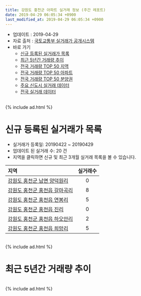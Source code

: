 ```yaml
---
title: 강원도 홍천군 아파트 실거래 정보 (주간 레포트)
date: 2019-04-29 06:05:34 +0900
last_modified_at: 2019-04-29 06:05:34 +0900
---
```


* 업데이트 : 2019-04-29
* 자료 출처 : [국토교통부 실거래가 공개시스템](http://rt.molit.go.kr)
* 바로 가기
    * [신규 등록된 실거래가 목록](#신규-등록된-실거래가-목록)
    * [최근 5년간 거래량 추이](#최근-5년간-거래량-추이)
    * [전국 거래량 TOP 50 지역](https://inasie.github.io/apt-trade-info/최근-3개월-전국에서-가장-거래가-많이-발생한-지역)
    * [전국 거래량 TOP 50 아파트](https://inasie.github.io/apt-trade-info/최근-3개월-전국에서-가장-거래가-많이-발생한-아파트)
    * [전국 거래량 TOP 50 분양권](https://inasie.github.io/apt-trade-info/최근-3개월-전국에서-가장-거래가-많이-발생한-분양권)
    * [주요 신도시 실거래 데이터](https://inasie.github.io/apt-trade-info/주요-신도시)
    * [전국 실거래 데이터](https://inasie.github.io/apt-trade-info/전국)

<br>
{% include ad.html %}
<br>

# 신규 등록된 실거래가 목록
* 실거래가 등록일: 20190422 ~ 20190429
* 업데이트 된 실거래 수: 20 건
* 지역을 클릭하면 신규 및 최근 3개월 실거래 목록을 볼 수 있습니다.


|지역|실거래수|
|:---|:---:|
|[강원도 홍천군 남면 양덕원리](https://inasie.github.io/apt-trade-info/강원도-홍천군-남면-양덕원리)|0|
|[강원도 홍천군 홍천읍 갈마곡리](https://inasie.github.io/apt-trade-info/강원도-홍천군-홍천읍-갈마곡리)|8|
|[강원도 홍천군 홍천읍 연봉리](https://inasie.github.io/apt-trade-info/강원도-홍천군-홍천읍-연봉리)|5|
|[강원도 홍천군 홍천읍 진리](https://inasie.github.io/apt-trade-info/강원도-홍천군-홍천읍-진리)|0|
|[강원도 홍천군 홍천읍 하오안리](https://inasie.github.io/apt-trade-info/강원도-홍천군-홍천읍-하오안리)|2|
|[강원도 홍천군 홍천읍 희망리](https://inasie.github.io/apt-trade-info/강원도-홍천군-홍천읍-희망리)|5|


<br>
{% include ad.html %}
<br>

# 최근 5년간 거래량 추이


<div style="width:100%;">
    <canvas id="deal_progress" height="200"></canvas>
</div>

<script>
new Chart(document.getElementById("deal_progress"), {
    type: 'line',
    data: {
        labels: ['201404','201405','201406','201407','201408','201409','201410','201411','201412','201501','201502','201503','201504','201505','201506','201507','201508','201509','201510','201511','201512','201601','201602','201603','201604','201605','201606','201607','201608','201609','201610','201611','201612','201701','201702','201703','201704','201705','201706','201707','201708','201709','201710','201711','201712','201801','201802','201803','201804','201805','201806','201807','201808','201809','201810','201811','201812','201901','201902','201903','201904'],
        datasets: [{
            label: '매매',
            pointRadius: 1,
            data: [50, 35, 39, 48, 38, 51, 48, 32, 35, 37, 39, 52, 33, 35, 56, 44, 26, 36, 50, 27, 30, 22, 30, 36, 33, 35, 24, 28, 33, 48, 70, 35, 42, 29, 42, 41, 43, 29, 40, 21, 37, 26, 27, 33, 19, 28, 23, 39, 37, 34, 32, 22, 28, 22, 35, 33, 28, 28, 33, 50, 17],
            borderColor: "rgba(255, 201, 14, 1)",
            backgroundColor: "rgba(255, 201, 14, 0.5)",
            fill: false,
            lineTension: 0
        },{
            label: '전월세',
            pointRadius: 1,
            data: [27, 24, 27, 28, 14, 25, 30, 27, 18, 26, 27, 27, 23, 25, 20, 15, 20, 17, 30, 15, 19, 16, 24, 29, 27, 17, 20, 21, 23, 29, 39, 38, 30, 38, 36, 24, 31, 23, 24, 32, 24, 22, 23, 18, 21, 30, 25, 21, 21, 27, 33, 21, 32, 17, 24, 24, 22, 31, 28, 19, 12],
            borderColor: "rgba(0, 141, 185, 1)",
            backgroundColor: "rgba(0, 141, 185, 0.5)",
            fill: false,
            lineTension: 0
        }
        ]
    },
    options: {
        responsive: true,
        title: {
            display: false
        },
        tooltips: {
            mode: 'index',
            intersect: false
        },
        hover: {
            mode: 'nearest',
            intersect: true
        },
        scales: {
            xAxes: [{
                display: true,
                scaleLabel: {
                    display: true,
                    labelString: '년/월'
                }
            }],
            yAxes: [{
                display: true,
                ticks: {
                    suggestedMin: 0,
                },
                scaleLabel: {
                    display: true,
                    labelString: '실거래 수'
                }
            }]
        }
    }
});

</script>


<br>
{% include ad.html %}
<br>

